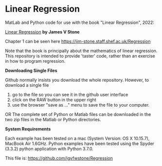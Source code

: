 # Linear Regression
MatLab and Python code for use with the book "Linear Regression", 2022:

[Linear Regression](https://jim-stone.staff.shef.ac.uk/Regression/) **by James V Stone**

Chapter 1 can be seen here https://jim-stone.staff.shef.ac.uk/Regression

Note that the book is principally about the mathematics of linear regression.
This repository is intended to provide 'taster' code, rather than an exercise in how to program regression. 

**Downloading Single Files**

Github normally insists you download the whole repository.
However, to download a single file
1) go to the file so you can see it in the github user interface 
2) click on the RAW button in the upper right
3) use the browser "save as ..." menu to save the file to your computer. 

OR
The complete set of Python or Matlab files can be downloaded in the two zip files in the Matlab or Python directories.

**System Requirements**

Each example has been tested on a mac (System Version:	OS X 10.15.7), MacBook Air 1.6GHz.
Python examples have been tested using the Spyder (3.3.2) python application with Python 3.7.0.

This file is: https://github.com/jgvfwstone/Regression
